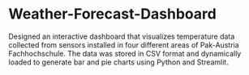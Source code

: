 # Weather-Forecast-Dashboard
Designed an interactive dashboard that visualizes temperature data collected from sensors installed in four different areas of Pak-Austria Fachhochschule. The data was stored in CSV format and dynamically loaded to generate bar and pie charts using Python and Streamlit. 
